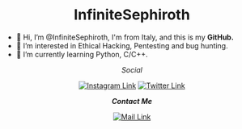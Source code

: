 <center>
  <h1><strong>InfiniteSephiroth</strong></h1>
</center>

- 👋 Hi, I’m @InfiniteSephiroth, I'm from Italy, and this is my <strong>GitHub.</strong>
- 👀 I’m interested in Ethical Hacking, Pentesting and bug hunting.
- 🌱 I’m currently learning Python, C/C++.

<center>
<i>Social</i>

<a href="https://instagram.com/infiniteman_"><img src="https://img.shields.io/badge/Instagram-social-blueviolet?style=flat-square&logo=instagram" alt="Instagram Link"></a>
<a href="https://twitter.com/infiniteman_"><img src="https://img.shields.io/badge/Twitter-social-blue?style=flat-square&logo=twitter" alt="Twitter Link"></a>

<i><strong>Contact Me</strong></i>

<a href="mailto:a.mazzarella00@proton.me"><img src="https://img.shields.io/badge/Contact-mail-green?style=flat-square&logo=gmail" alt="Mail Link"></a>
</center>
